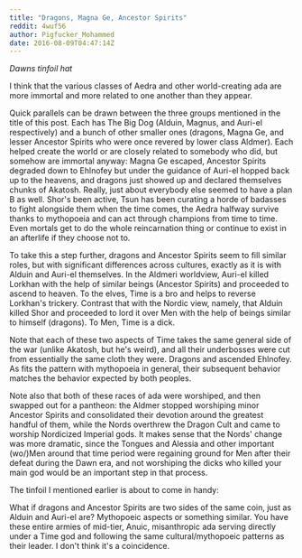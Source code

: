 ```yaml
---
title: "Dragons, Magna Ge, Ancestor Spirits"
reddit: 4wuf56
author: Pigfucker_Mohammed
date: 2016-08-09T04:47:14Z
---
```


*Dawns tinfoil hat*

I think that the various classes of Aedra and other world-creating ada are more immortal and more related to one another than they appear.

Quick parallels can be drawn between the three groups mentioned in the title of this post. Each has The Big Dog (Alduin, Magnus, and Auri-el respectively) and a bunch of other smaller ones (dragons, Magna Ge, and lesser Ancestor Spirits who were once revered by lower class Aldmer). Each helped create the world or are closely related to somebody who did, but somehow are immortal anyway: Magna Ge escaped, Ancestor Spirits degraded down to Ehlnofey but under the guidance of Auri-el hopped back up to the heavens, and dragons just showed up and declared themselves chunks of Akatosh. Really, just about everybody else seemed to have a plan B as well. Shor's been active, Tsun has been curating a horde of badasses to fight alongside them when the time comes, the Aedra halfway survive thanks to mythopoeia and can act through champions from time to time. Even mortals get to do the whole reincarnation thing or continue to exist in an afterlife if they choose not to.

To take this a step further, dragons and Ancestor Spirits seem to fill similar roles, but with significant differences across cultures, exactly as it is with Alduin and Auri-el themselves. In the Aldmeri worldview, Auri-el killed Lorkhan with the help of similar beings (Ancestor Spirits) and proceeded to ascend to heaven. To the elves, Time is a bro and helps to reverse Lorkhan's trickery. Contrast that with the Nordic view, namely, that Alduin killed Shor and proceeded to lord it over Men with the help of beings similar to himself (dragons). To Men, Time is a dick.

Note that each of these two aspects of Time takes the same general side of the war (unlike Akatosh, but he's weird), and all their underbosses were cut from essentially the same cloth they were. Dragons and ascended Ehlnofey. As fits the pattern with mythopoeia in general, their subsequent behavior matches the behavior expected by both peoples.

Note also that both of these races of ada were worshiped, and then swapped out for a pantheon: the Aldmer stopped worshiping minor Ancestor Spirits and consolidated their devotion around the greatest handful of them, while the Nords overthrew the Dragon Cult and came to worship Nordicized Imperial gods. It makes sense that the Nords' change was more dramatic, since the Tongues and Alessia and other important (wo/)Men around that time period were regaining ground for Men after their defeat during the Dawn era, and not worshiping the dicks who killed your main god would be an important step in that process.

The tinfoil I mentioned earlier is about to come in handy:

What if dragons and Ancestor Spirits are two sides of the same coin, just as Alduin and Auri-el are? Mythopoeic aspects or something similar. You have these entire armies of mid-tier, Anuic, misanthropic ada serving directly under a Time god and following the same cultural/mythopoeic patterns as their leader. I don't think it's a coincidence.
